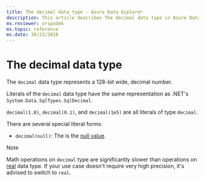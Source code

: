 ```yaml
---
title: The decimal data type - Azure Data Explorer
description: This article describes The decimal data type in Azure Data Explorer.
ms.reviewer: orspodek
ms.topic: reference
ms.date: 10/23/2018
---
```

# The decimal data type

The `decimal` data type represents a 128-bit wide, decimal number.

Literals of the `decimal` data type have the same representation
as .NET's `System.Data.SqlTypes.SqlDecimal`.

`decimal(1.0)`, `decimal(0.1)`, and `decimal(1e5)` are all literals of type `decimal`.

There are several special literal forms:
* `decimal(null)`: The is the [null value](null-values.md).

> [!NOTE]
> Math operations on `decimal` type are significantly slower than operations on [real](real.md) data type.
> If your use case doesn't require very high precision, it's advised to switch to `real`.

